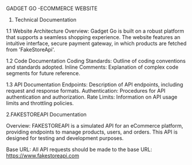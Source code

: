 GADGET GO -ECOMMERCE WEBSITE 
1. Technical Documentation
   
1.1 Website Architecture
Overview: Gadget Go is built on a robust platform that supports a seamless shopping experience. The website features an intuitive interface, secure payment gateway, in which products are fetched from 'FakeStoreApi'.

1.2 Code Documentation
Coding Standards: Outline of coding conventions and standards adopted.
Inline Comments: Explanation of complex code segments for future reference.

1.3 API Documentation
Endpoints: Description of API endpoints, including request and response formats.
Authentication: Procedures for API authentication and authorization.
Rate Limits: Information on API usage limits and throttling policies.

2.FAKESTOREAPI Documentation

Overview:
FAKESTOREAPI is a simulated API for an eCommerce platform, providing endpoints to manage products, users, and orders. This API is designed for testing and development purposes.

Base URL:
All API requests should be made to the base URL: https://www.fakestoreapi.com
